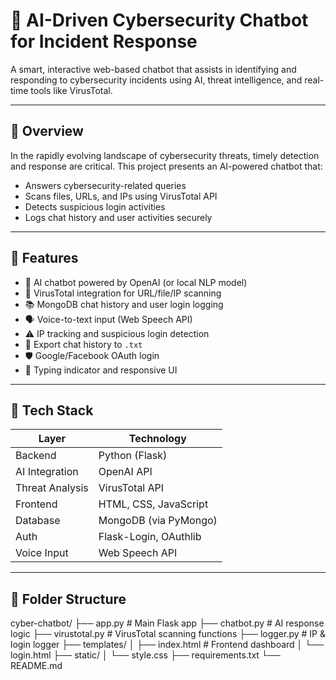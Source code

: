 # 🤖 AI-Driven Cybersecurity Chatbot for Incident Response

A smart, interactive web-based chatbot that assists in identifying and responding to cybersecurity incidents using AI, threat intelligence, and real-time tools like VirusTotal.

---

## 🔐 Overview

In the rapidly evolving landscape of cybersecurity threats, timely detection and response are critical. This project presents an AI-powered chatbot that:

- Answers cybersecurity-related queries
- Scans files, URLs, and IPs using VirusTotal API
- Detects suspicious login activities
- Logs chat history and user activities securely

---

## 🚀 Features

- 🧠 AI chatbot powered by OpenAI (or local NLP model)
- 🦠 VirusTotal integration for URL/file/IP scanning
- 📚 MongoDB chat history and user login logging
- 🗣️ Voice-to-text input (Web Speech API)
- ⚠️ IP tracking and suspicious login detection
- 🧾 Export chat history to `.txt`
- 🛡️ Google/Facebook OAuth login
- 💬 Typing indicator and responsive UI

---

## 🧰 Tech Stack

| Layer              | Technology            |
|-------------------|------------------------|
| Backend           | Python (Flask)         |
| AI Integration    | OpenAI API             |
| Threat Analysis   | VirusTotal API         |
| Frontend          | HTML, CSS, JavaScript  |
| Database          | MongoDB (via PyMongo)  |
| Auth              | Flask-Login, OAuthlib  |
| Voice Input       | Web Speech API         |

---

## 📁 Folder Structure

cyber-chatbot/
├── app.py # Main Flask app
├── chatbot.py # AI response logic
├── virustotal.py # VirusTotal scanning functions
├── logger.py # IP & login logger
├── templates/
│ ├── index.html # Frontend dashboard
│ └── login.html
├── static/
│ └── style.css
├── requirements.txt
└── README.md


